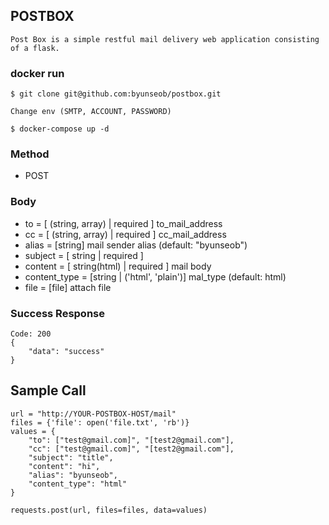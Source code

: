 ## POSTBOX
```
Post Box is a simple restful mail delivery web application consisting of a flask.
```
### docker run
```
$ git clone git@github.com:byunseob/postbox.git

Change env (SMTP, ACCOUNT, PASSWORD)
 
$ docker-compose up -d

```


### Method
 - POST
### Body
 - to = [ (string, array) | required ] to_mail_address
 - cc = [ (string, array) | required ] cc_mail_address
 - alias = [string] mail sender alias (default: "byunseob")
 - subject = [ string | required ]
 - content = [ string(html) | required ] mail body
 - content_type = [string | ('html', 'plain')] mal_type (default: html)
 - file = [file] attach file
### Success Response
```
Code: 200
{
    "data": "success"
}
```            
## Sample Call

```
url = "http://YOUR-POSTBOX-HOST/mail"
files = {'file': open('file.txt', 'rb')}
values = {
    "to": ["test@gmail.com]", "[test2@gmail.com"],
    "cc": ["test@gmail.com]", "[test2@gmail.com"],
    "subject": "title",
    "content": "hi",
    "alias": "byunseob",
    "content_type": "html"
}

requests.post(url, files=files, data=values)
```
            
            
